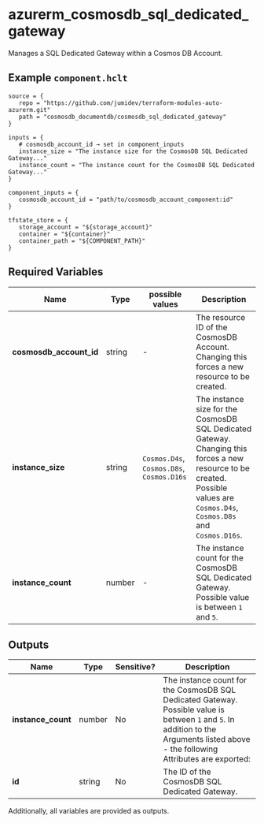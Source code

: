 # azurerm_cosmosdb_sql_dedicated_gateway

Manages a SQL Dedicated Gateway within a Cosmos DB Account.

## Example `component.hclt`

```hcl
source = {
   repo = "https://github.com/jumidev/terraform-modules-auto-azurerm.git"   
   path = "cosmosdb_documentdb/cosmosdb_sql_dedicated_gateway"   
}

inputs = {
   # cosmosdb_account_id → set in component_inputs
   instance_size = "The instance size for the CosmosDB SQL Dedicated Gateway..."   
   instance_count = "The instance count for the CosmosDB SQL Dedicated Gateway..."   
}

component_inputs = {
   cosmosdb_account_id = "path/to/cosmosdb_account_component:id"   
}

tfstate_store = {
   storage_account = "${storage_account}"   
   container = "${container}"   
   container_path = "${COMPONENT_PATH}"   
}

```

## Required Variables

| Name | Type |  possible values |  Description |
| ---- | --------- |  ----------- | ----------- |
| **cosmosdb_account_id** | string |  -  |  The resource ID of the CosmosDB Account. Changing this forces a new resource to be created. | 
| **instance_size** | string |  `Cosmos.D4s`, `Cosmos.D8s`, `Cosmos.D16s`  |  The instance size for the CosmosDB SQL Dedicated Gateway. Changing this forces a new resource to be created. Possible values are `Cosmos.D4s`, `Cosmos.D8s` and `Cosmos.D16s`. | 
| **instance_count** | number |  -  |  The instance count for the CosmosDB SQL Dedicated Gateway. Possible value is between `1` and `5`. | 



## Outputs

| Name | Type | Sensitive? | Description |
| ---- | ---- | --------- | --------- |
| **instance_count** | number | No  | The instance count for the CosmosDB SQL Dedicated Gateway. Possible value is between `1` and `5`. In addition to the Arguments listed above - the following Attributes are exported: | 
| **id** | string | No  | The ID of the CosmosDB SQL Dedicated Gateway. | 

Additionally, all variables are provided as outputs.
